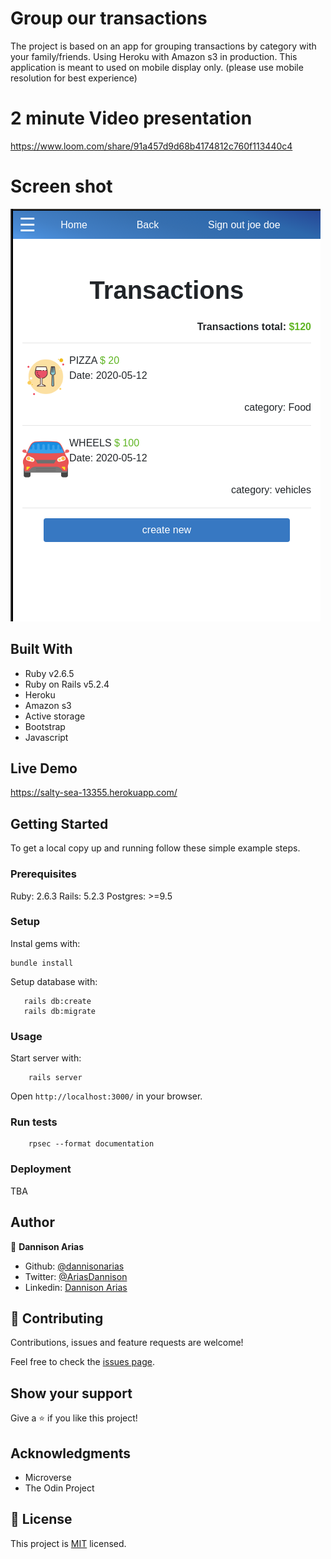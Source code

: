 # Group our transactions

The project is based on an app for grouping transactions by category with your family/friends.
Using Heroku with Amazon s3 in production. This application is meant to used on mobile display only. (please use mobile resolution for best experience)

# 2 minute Video presentation

https://www.loom.com/share/91a457d9d68b4174812c760f113440c4

# Screen shot

![sample](ss.png)

## Built With

- Ruby v2.6.5
- Ruby on Rails v5.2.4
- Heroku
- Amazon s3
- Active storage
- Bootstrap
- Javascript

## Live Demo
https://salty-sea-13355.herokuapp.com/
## Getting Started

To get a local copy up and running follow these simple example steps.

### Prerequisites

Ruby: 2.6.3
Rails: 5.2.3
Postgres: >=9.5

### Setup

Instal gems with:

```
bundle install
```

Setup database with:

```
   rails db:create
   rails db:migrate
```



### Usage

Start server with:

```
    rails server
```

Open `http://localhost:3000/` in your browser.

### Run tests

```
    rpsec --format documentation
```

### Deployment

TBA

## Author

👤 **Dannison Arias**

- Github: [@dannisonarias](https://github.com/dannisonarias)
- Twitter: [@AriasDannison](https://twitter.com/AriasDannison)
- Linkedin: [Dannison Arias](https://www.linkedin.com/in/dannison-arias-777919190/)

## 🤝 Contributing

Contributions, issues and feature requests are welcome!

Feel free to check the [issues page](issues/).

## Show your support

Give a ⭐️ if you like this project!

## Acknowledgments

- Microverse
- The Odin Project

## 📝 License

This project is [MIT](./license.md) licensed.